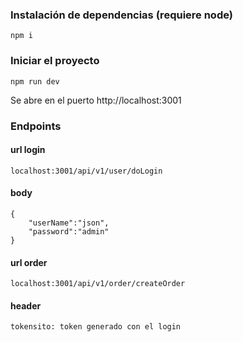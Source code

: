 ### Instalación de dependencias (requiere node)

    npm i

### Iniciar el proyecto

    npm run dev

Se abre en el puerto http://localhost:3001

### Endpoints
#### url login

    localhost:3001/api/v1/user/doLogin
#### body
    {
        "userName":"json",
        "password":"admin"
    }

#### url order

    localhost:3001/api/v1/order/createOrder
#### header
    tokensito: token generado con el login